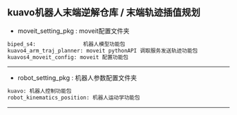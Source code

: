 ## kuavo机器人末端逆解仓库 / 末端轨迹插值规划
* moveit_setting_pkg : moveit配置文件夹
```bash
biped_s4:               机器人模型功能包 
kuavo4_arm_traj_planner: moveit pythonAPI 调取服务发送轨迹功能包
kuavos4_moveit_config: moveit 配置功能包
``` 
---
* robot_setting_pkg : 机器人参数配置文件夹
```bash
kuavo: 机器人控制功能包 
robot_kinematics_position: 机器人运动学功能包
```
---